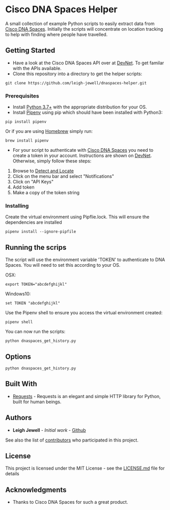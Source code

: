 # Cisco DNA Spaces Helper

A small collection of example Python scripts to easily extract data from [Cisco DNA Spaces](https://dnaspaces.io). 
Initially the scripts will concentrate on location tracking to help with finding where people have travelled.

## Getting Started
* Have a look at the Cisco DNA Spaces API over at [DevNet](https://developer.cisco.com/docs/dna-spaces/#!dna-spaces-location-cloud-api).
To get familar with the APIs available.
* Clone this repository into a directory to get the helper scripts:
```
git clone https://github.com/leigh-jewell/dnaspaces-helper.git
```
### Prerequisites

* Install [Python 3.7+](https://www.python.org/downloads/) with the appropriate distribution for your OS.
* Install [Pipenv](https://pipenv-fork.readthedocs.io/en/latest/) using pip which should have been installed with Python3:
```
pip install pipenv
```
Or if you are using [Homebrew](https://brew.sh/) simply run:
```
brew install pipenv
```

* For your script to authenticate with [Cisco DNA Spaces](https://dnaspaces.io) you need to create a token in your account.
Instructions are shown on [DevNet](https://developer.cisco.com/docs/dna-spaces/#!getting-started). Otherwise, simply follow these steps: 
1. Browse to [Detect and Locate](https://dnaspaces.io/locate/) 
2. Click on the menu bar and select "Notifications"
3. Click on "API Keys"
4. Add token 
5. Make a copy of the token string

### Installing

Create the virtual environment using Pipflie.lock. This will ensure the dependencies are installed

```
pipenv install --ignore-pipfile
```

## Running the scrips

The script will use the environment variable 'TOKEN' to authenticate to DNA Spaces. You will need to set this according
to your OS.

OSX:
```
export TOKEN="abcdefghijkl"
```
Windows10:
```
set TOKEN "abcdefghijkl"
```

Use the Pipenv shell to ensure you access the virtual environment created:
```
pipenv shell
```

 You can now run the scripts:

```
python dnaspaces_get_history.py
```
## Options

```
python dnaspaces_get_history.py
```


## Built With

* [Requests](https://requests.readthedocs.io/en/master/) - Requests is an elegant and simple HTTP library for Python, built for human beings.

## Authors

* **Leigh Jewell** - *Initial work* - [Github](https://github.com/leigh-jewell)

See also the list of [contributors](https://github.com/your/project/contributors) who participated in this project.

## License

This project is licensed under the MIT License - see the [LICENSE.md](LICENSE.md) file for details

## Acknowledgments

* Thanks to Cisco DNA Spaces for such a great product.
